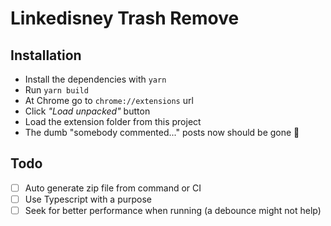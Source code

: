 # Linkedisney Trash Remove

## Installation

- Install the dependencies with `yarn`
- Run `yarn build`
- At Chrome go to `chrome://extensions` url
- Click _"Load unpacked"_ button
- Load the extension folder from this project
- The dumb "somebody commented..." posts now should be gone 🤙

## Todo

- [ ] Auto generate zip file from command or CI
- [ ] Use Typescript with a purpose
- [ ] Seek for better performance when running (a debounce might not help)
